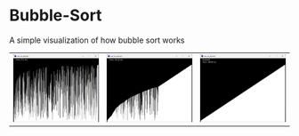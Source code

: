# Bubble-Sort
A simple visualization of how bubble sort works
<p>
  <table>
    <tr>
      <td><img src="images/begin.png" width="300"></td>
      <td><img src="images/mid.png" width="300"></td>
      <td><img src="images/end.png" width="300"></td>
    </tr>
  </table>
</p>
